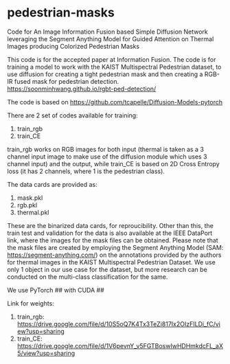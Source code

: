 # pedestrian-masks
Code for An Image Information Fusion based Simple Diffusion Network leveraging the Segment Anything Model for Guided Attention on Thermal Images producing Colorized Pedestrian Masks

This code is for the accepted paper at Information Fusion. 
The code is for training a model to work with the KAIST Multispectral Pedestrian dataset, to use diffusion for creating a tight pedestrian mask and then creating a RGB-IR fused mask for pedestrian detection.
https://soonminhwang.github.io/rgbt-ped-detection/

The code is based on https://github.com/tcapelle/Diffusion-Models-pytorch

There are 2 set of codes available for training: 
1. train_rgb
2. train_CE
   
train_rgb works on RGB images for both input (thermal is taken as a 3 channel input image to make use of the diffusion module which uses 3 channel input) and the output, while train_CE is based on 2D Cross Entropy loss (it has 2 channels, where 1 is the pedestrian class).

The data cards are provided as:
1. mask.pkl
2. rgb.pkl
3. thermal.pkl

These are the binarized data cards, for reproucibility. Other than this, the train test and validation for the data is also available at the IEEE DataPort link, where the images for the mask files can be obtained.
Please note that the mask files are created by employing the Segment Anything Model (SAM: https://segment-anything.com/) on the annotations provided by the authors for thermal images in the KAIST Multispectral Pedestrian Dataset. We use only 1 object in our use case for the dataset, but more research can be conducted on the multi-class classification for the same.

We use PyTorch ## with CUDA ##

Link for weights: 
1. train_rgb: https://drive.google.com/file/d/10S5oQ7K4Tx3TeZi817Ix2OIzFILDi_fC/view?usp=sharing
2. train_CE: https://drive.google.com/file/d/1V6pevnY_v5FGTBoswIwHDHmkdcFL_aX5/view?usp=sharing
